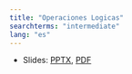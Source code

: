 ```yaml
---
title: "Operaciones Logicas"
searchterms: "intermediate"
lang: "es"
---
```

 <ul>
 <li class="ng-binding">Slides:
 <a href="ProgrammingLessons/intermediate/Logic.pptx">PPTX</a>,
 <a href="ProgrammingLessons/intermediate/Logic.pdf">PDF</a>
 </li>
 </ul>
